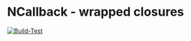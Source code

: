 # NCallback - wrapped closures
[![Build-Test](https://github.com/NikSativa/NCallback/actions/workflows/Build_Test.yml/badge.svg)](https://github.com/NikSativa/NCallback/actions/workflows/Build_Test.yml)
